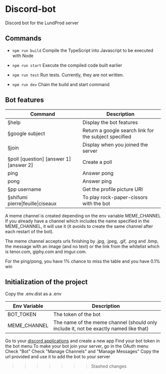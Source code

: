 # Discord-bot
Discord bot for the LundProd server

## Commands

- `npm run build`
Compile the TypeScript into Javascript to be executed with Node

- `npm run start`
Execute the compiled code built earlier

- `npm run test`
Run tests. Currently, they are not written.

- `npm run dev`
Chain the build and start command

## Bot features

|Command|Description|
|---|---|
|§help|Display the bot features|
|§google subject|Return a google search link for the subject specified|
|§join|Display when you joined the server|
|§poll [question] [answer 1] [answer 2]|Create a poll|
|ping|Answer pong|
|pong|Answer ping|
|§pp username|Get the profile picture URI|
|§shifumi pierre&#124;feuille&#124;ciseaux|To play rock-paper-cissors with the bot|

A meme channel is created depending on the env variable MEME_CHANNEL
If you already have a channel which includes the name specified in the MEME_CHANNEL, it will use it (it avoids to create the same channel after each restart of the bot).

The meme channel accepts urls finishing by .jpg, .jpeg, .gif, .png and .bmp, the message with an image (and no text) or the link from the whitelist which is tenor.com, giphy.com and imgur.com.

For the ping/pong, you have 1% chance to miss the table and you have 0.1% win

## Initialization of the project

Copy the .env.dist as a .env

|Env Variable|Description|
|---|---|
|BOT_TOKEN|The token of the bot|
|MEME_CHANNEL|The name of the meme channel (should only include it, not be exactly named like that)|

Go to your [discord applications](https://discordapp.com/developers/applications) and create a new app
Find your bot token in the bot menu
To make your bot join your server, go in the OAuth menu
Check "Bot"
Check "Manage Channels" and "Manage Messages"
Copy the url provided and use it to add the bot to your server
>>>>>>> Stashed changes

